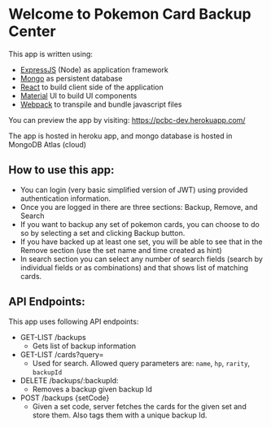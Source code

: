 # Welcome to Pokemon Card Backup Center
This app is written using:
* [ExpressJS](https://expressjs.com/) (Node) as application framework
* [Mongo](https://www.mongodb.com/) as persistent database
* [React](https://reactjs.org/) to build client side of the application
* [Material](https://material-ui.com/) UI to build UI components
* [Webpack](https://webpack.js.org/) to transpile and bundle javascript files
 
You can preview the app by visiting: https://pcbc-dev.herokuapp.com/

The app is hosted in heroku app, and mongo database is hosted in MongoDB Atlas (cloud)

## How to use this app:
* You can login (very basic simplified version of JWT) using provided authentication information.
* Once you are logged in there are three sections: Backup, Remove, and Search
* If you want to backup any set of pokemon cards, you can choose to do so by selecting a set and clicking Backup button.
* If you have backed up at least one set, you will be able to see that in the Remove section (use the set name and time created as hint)
* In search section you can select any number of search fields (search by individual fields or as combinations) and that shows list of matching cards.


## API Endpoints:
This app uses following API endpoints:
* GET-LIST /backups
  * Gets list of backup information
* GET-LIST /cards?query=
  * Used for search. Allowed query parameters are: `name`, `hp`, `rarity`, `backupId`
* DELETE /backups/:backupId:
  * Removes a backup given backup Id
* POST /backups {setCode}
  * Given a set code, server fetches the cards for the given set and store them. Also tags them with a unique backup Id.

